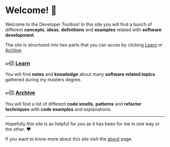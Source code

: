 # Welcome! 🥳

Welcome to the Developer Toolbox! In this site you will find a bunch of different **concepts**, **ideas**, **definitions** and **examples** related with **software development**.

The site is structured into two parts that you can acces by clicking [Learn](./learn/) or [Archive](./archive/).

### 👉🏼 [Learn](./learn/)

You will find **notes** and **knowledge** about many **software related topics** gathered during my masters degree.

### 👉🏼 [Archive](./archive/)

You will find a list of different **code smells**, **patterns** and **refactor techniques** with **code examples** and explanations.

<!-- - [Recurrence](./recurrence/)
- [Object Oriented Programing (OOP)](./oop/)
- [Object Oriented Design](./ood/)
- [Patterns](./patterns/)
- [Software Architecture](./software-architecture/)
- [Unified Process](./unified-process/)
- [Agile](./agile/) -->

---

Hopefully this site is as helpful for you as it has been for me in one way or the other. ❤️

If you want to know more about this site visit the [about](./about/) page.
